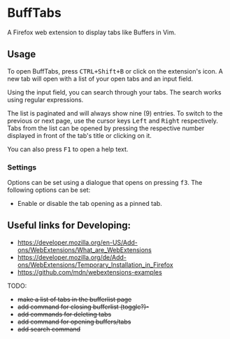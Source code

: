 # BuffTabs

A Firefox web extension to display tabs like Buffers in Vim.

## Usage

To open BuffTabs, press <kbd>CTRL+Shift+B</kbd> or click on the extension's icon. A new tab will open with a list of your open tabs and an input field. 

Using the input field, you can search through your tabs. The search works using regular expressions.

The list is paginated and will always show nine (9) entries. To switch to the previous or next page, use the cursor keys <kbd>Left</kbd> and <kbd>Right</kbd> respectively.
Tabs from the list can be opened by pressing the respective number displayed in front of the tab's title or clicking on it.

You can also press <kbd>F1</kbd> to open a help text. 

### Settings

Options can be set using a dialogue that opens on pressing <kbd>f3</kbd>. The following options can be set:

- Enable or disable the tab opening as a pinned tab.

## Useful links for Developing:

- https://developer.mozilla.org/en-US/Add-ons/WebExtensions/What_are_WebExtensions
- https://developer.mozilla.org/de/Add-ons/WebExtensions/Temporary_Installation_in_Firefox
- https://github.com/mdn/webextensions-examples

TODO:
- ~~make a list of tabs in the bufferlist page~~
- ~~add command for closing bufferlist (toggle?)-~~
- ~~add commands for deleting tabs~~
- ~~add command for opening buffers/tabs~~
- ~~add search command~~
